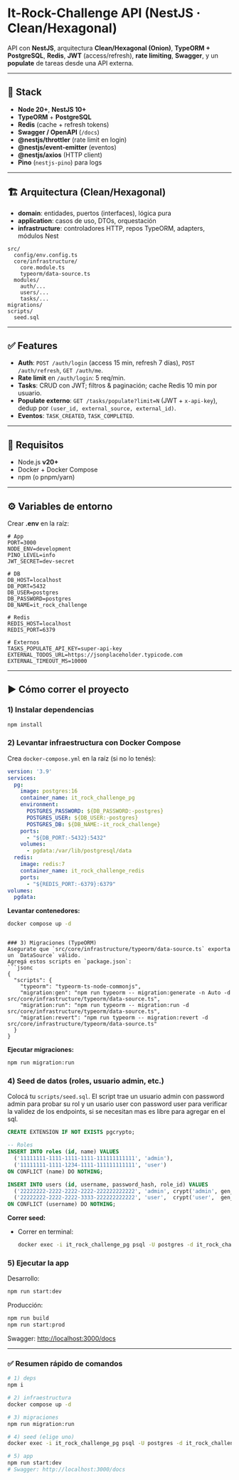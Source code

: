 # It-Rock-Challenge API (NestJS · Clean/Hexagonal)

API con **NestJS**, arquitectura **Clean/Hexagonal (Onion)**, **TypeORM + PostgreSQL**, **Redis**, **JWT** (access/refresh), **rate limiting**, **Swagger**, y un **populate** de tareas desde una API externa.

---

## 🧱 Stack
- **Node 20+**, **NestJS 10+**
- **TypeORM** + **PostgreSQL**
- **Redis** (cache + refresh tokens)
- **Swagger / OpenAPI** (`/docs`)
- **@nestjs/throttler** (rate limit en login)
- **@nestjs/event-emitter** (eventos)
- **@nestjs/axios** (HTTP client)
- **Pino** (`nestjs-pino`) para logs

---

## 🏗️ Arquitectura (Clean/Hexagonal)
- **domain**: entidades, puertos (interfaces), lógica pura
- **application**: casos de uso, DTOs, orquestación
- **infrastructure**: controladores HTTP, repos TypeORM, adapters, módulos Nest

```
src/
  config/env.config.ts
  core/infrastructure/
    core.module.ts
    typeorm/data-source.ts
  modules/
    auth/...
    users/...
    tasks/...
migrations/
scripts/
  seed.sql
```

---

## ✅ Features
- **Auth**: `POST /auth/login` (access 15 min, refresh 7 días), `POST /auth/refresh`, `GET /auth/me`.
- **Rate limit** en `/auth/login`: 5 req/min.
- **Tasks**: CRUD con JWT; filtros & paginación; cache Redis 10 min por usuario.
- **Populate externo**: `GET /tasks/populate?limit=N` (JWT + `x-api-key`), dedup por `(user_id, external_source, external_id)`.
- **Eventos**: `TASK_CREATED`, `TASK_COMPLETED`.

---

## 🚀 Requisitos
- Node.js **v20+**
- Docker + Docker Compose
- npm (o pnpm/yarn)

---

## ⚙️ Variables de entorno
Crear **.env** en la raíz:
```env
# App
PORT=3000
NODE_ENV=development
PINO_LEVEL=info
JWT_SECRET=dev-secret

# DB
DB_HOST=localhost
DB_PORT=5432
DB_USER=postgres
DB_PASSWORD=postgres
DB_NAME=it_rock_challenge

# Redis
REDIS_HOST=localhost
REDIS_PORT=6379

# Externos
TASKS_POPULATE_API_KEY=super-api-key
EXTERNAL_TODOS_URL=https://jsonplaceholder.typicode.com
EXTERNAL_TIMEOUT_MS=10000
```

---

## ▶️ Cómo correr el proyecto

### 1) Instalar dependencias
```bash
npm install
```

### 2) Levantar infraestructura con Docker Compose
Crea `docker-compose.yml` en la raíz (si no lo tenés):
```yaml
version: '3.9'
services:
  pg:
    image: postgres:16
    container_name: it_rock_challenge_pg
    environment:
      POSTGRES_PASSWORD: ${DB_PASSWORD:-postgres}
      POSTGRES_USER: ${DB_USER:-postgres}
      POSTGRES_DB: ${DB_NAME:-it_rock_challenge}
    ports:
      - "${DB_PORT:-5432}:5432"
    volumes:
      - pgdata:/var/lib/postgresql/data
  redis:
    image: redis:7
    container_name: it_rock_challenge_redis
    ports:
      - "${REDIS_PORT:-6379}:6379"
volumes:
  pgdata:
```
**Levantar contenedores:**
```bash
docker compose up -d
```

```

### 3) Migraciones (TypeORM)
Asegurate que `src/core/infrastructure/typeorm/data-source.ts` exporta un `DataSource` válido.
Agregá estos scripts en `package.json`:
```jsonc
{
  "scripts": {
    "typeorm": "typeorm-ts-node-commonjs",
    "migration:gen": "npm run typeorm -- migration:generate -n Auto -d src/core/infrastructure/typeorm/data-source.ts",
    "migration:run": "npm run typeorm -- migration:run -d src/core/infrastructure/typeorm/data-source.ts",
    "migration:revert": "npm run typeorm -- migration:revert -d src/core/infrastructure/typeorm/data-source.ts"
  }
}
```
**Ejecutar migraciones:**
```bash
npm run migration:run
```

### 4) Seed de datos (roles, usuario admin, etc.)
Colocá tu `scripts/seed.sql`. El script trae un usuario admin con password admin para probar su rol y un usario user con password user para verificar la validez de los endpoints, si se necesitan mas es libre para agregar en el sql.
```sql
CREATE EXTENSION IF NOT EXISTS pgcrypto;

-- Roles
INSERT INTO roles (id, name) VALUES
  ('11111111-1111-1111-1111-111111111111', 'admin'),
  ('11111111-1111-1234-1111-111111111111', 'user')
ON CONFLICT (name) DO NOTHING;

INSERT INTO users (id, username, password_hash, role_id) VALUES
  ('22222222-2222-2222-2222-222222222222', 'admin', crypt('admin', gen_salt('bf', 10)), '11111111-1111-1111-1111-111111111111'),
  ('22222222-2222-2222-3333-222222222222', 'user',  crypt('user',  gen_salt('bf', 10)), '11111111-1111-1234-1111-111111111111')
ON CONFLICT (username) DO NOTHING;
```
**Correr seed:**
- Correr en terminal:
  ```bash
  docker exec -i it_rock_challenge_pg psql -U postgres -d it_rock_challenge -v ON_ERROR_STOP=1 < scripts/seed.sql
  ```

### 5) Ejecutar la app
Desarrollo:
```bash
npm run start:dev
```
Producción:
```bash
npm run build
npm run start:prod
```
Swagger: <http://localhost:3000/docs>

---

### ✅ Resumen rápido de comandos
```bash
# 1) deps
npm i

# 2) infraestructura
docker compose up -d

# 3) migraciones
npm run migration:run

# 4) seed (elige uno)
docker exec -i it_rock_challenge_pg psql -U postgres -d it_rock_challenge -v ON_ERROR_STOP=1 < scripts/seed.sql

# 5) app
npm run start:dev
# Swagger: http://localhost:3000/docs
```
